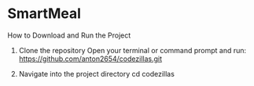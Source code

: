 # SmartMeal
How to Download and Run the Project 

1. Clone the repository
Open your terminal or command prompt and run:
https://github.com/anton2654/codezillas.git

2. Navigate into the project directory
cd codezillas
